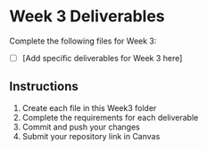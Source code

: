 # Week 3 Deliverables

Complete the following files for Week 3:

- [ ] [Add specific deliverables for Week 3 here]

## Instructions
1. Create each file in this Week3 folder  
2. Complete the requirements for each deliverable
3. Commit and push your changes
4. Submit your repository link in Canvas
